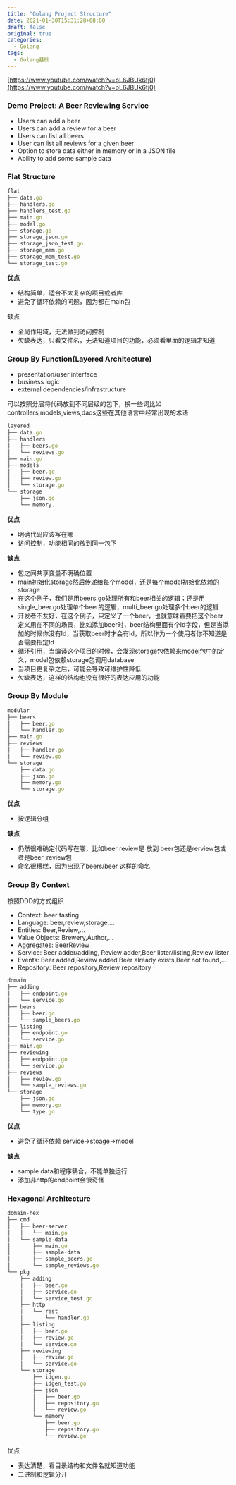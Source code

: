 ```yaml
---
title: "Golang Project Structure"
date: 2021-01-30T15:31:28+08:00
draft: false
original: true
categories: 
  - Golang
tags: 
  - Golang基础
---
```


[https://www.youtube.com/watch?v=oL6JBUk6tj0](https://www.youtube.com/watch?v=oL6JBUk6tj0)

### Demo Project: A Beer Reviewing Service

- Users can add a beer
- Users  can add a  review for a  beer
- Users can list  all beers
- User  can list all reviews for  a given beer
- Option to  store data either in  memory or  in a JSON file
- Ability to  add  some sample data

<!--more-->

### Flat Structure

```jsx
flat
├── data.go
├── handlers.go
├── handlers_test.go
├── main.go
├── model.go
├── storage.go
├── storage_json.go
├── storage_json_test.go
├── storage_mem.go
├── storage_mem_test.go
└── storage_test.go
```

**优点**

- 结构简单，适合不太复杂的项目或者库
- 避免了循环依赖的问题，因为都在main包

缺点

- 全局作用域，无法做到访问控制
- 欠缺表达，只看文件名，无法知道项目的功能，必须看里面的逻辑才知道

### Group By Function(Layered Architecture)

- presentation/user interface
- business logic
- external dependencies/infrastructure

可以按照分层将代码放到不同层级的包下，换一些词比如controllers,models,views,daos这些在其他语言中经常出现的术语

```jsx
layered
├── data.go
├── handlers
│   ├── beers.go
│   └── reviews.go
├── main.go
├── models
│   ├── beer.go
│   ├── review.go
│   └── storage.go
└── storage
    ├── json.go
    └── memory.
```

**优点**

- 明确代码应该写在哪
- 访问控制，功能相同的放到同一包下

**缺点**

- 包之间共享变量不明确位置
- main初始化storage然后传递给每个model，还是每个model初始化依赖的storage
- 在这个例子，我们是用beers.go处理所有和beer相关的逻辑；还是用single_beer.go处理单个beer的逻辑，multi_beer.go处理多个beer的逻辑
- 开发者不友好，在这个例子，只定义了一个beer，也就意味着要把这个beer定义用在不同的场景，比如添加beer时，beer结构里面有个Id字段，但是当添加的时候你没有Id，当获取beer时才会有Id，所以作为一个使用者你不知道是否需要指定Id
- 循环引用，当编译这个项目的时候，会发现storage包依赖来model包中的定义，model包依赖storage包调用database
- 当项目更复杂之后，可能会导致可维护性降低
- 欠缺表达，这样的结构也没有很好的表达应用的功能

### Group By Module

```jsx
modular
├── beers
│   ├── beer.go
│   └── handler.go
├── main.go
├── reviews
│   ├── handler.go
│   └── review.go
└── storage
    ├── data.go
    ├── json.go
    ├── memory.go
    └── storage.go
```

**优点**

- 按逻辑分组

**缺点**

- 仍然很难确定代码写在哪，比如beer review是 放到 beer包还是rerview包或者是beer_review包
- 命名很糟糕，因为出现了beers/beer 这样的命名

### Group By Context

按照DDD的方式组织

- Context: beer tasting
- Language: beer,review,storage,...
- Entities: Beer,Review,...
- Value Objects: Brewery,Author,...
- Aggregates: BeerReview
- Service: Beer adder/adding, Review adder,Beer lister/listing,Review lister
- Events: Beer added,Review added,Beer  already exists,Beer  not found,...
- Repository: Beer repository,Review repository

```jsx
domain
├── adding
│   ├── endpoint.go
│   └── service.go
├── beers
│   ├── beer.go
│   └── sample_beers.go
├── listing
│   ├── endpoint.go
│   └── service.go
├── main.go
├── reviewing
│   ├── endpoint.go
│   └── service.go
├── reviews
│   ├── review.go
│   └── sample_reviews.go
└── storage
    ├── json.go
    ├── memory.go
    └── type.go
```

**优点**

- 避免了循环依赖 service→stoage→model

**缺点**

- sample data和程序耦合，不能单独运行
- 添加非http的endpoint会很奇怪

### Hexagonal  Architecture

```jsx
domain-hex
├── cmd
│   ├── beer-server
│   │   └── main.go
│   └── sample-data
│       ├── main.go
│       ├── sample-data
│       ├── sample_beers.go
│       └── sample_reviews.go
└── pkg
    ├── adding
    │   ├── beer.go
    │   ├── service.go
    │   └── service_test.go
    ├── http
    │   └── rest
    │       └── handler.go
    ├── listing
    │   ├── beer.go
    │   ├── review.go
    │   └── service.go
    ├── reviewing
    │   ├── review.go
    │   └── service.go
    └── storage
        ├── idgen.go
        ├── idgen_test.go
        ├── json
        │   ├── beer.go
        │   ├── repository.go
        │   └── review.go
        └── memory
            ├── beer.go
            ├── repository.go
            └── review.go
```

优点

- 表达清楚，看目录结构和文件名就知道功能
- 二进制和逻辑分开